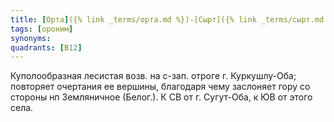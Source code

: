 ```yaml
---
title: [Орта]({% link _terms/орта.md %})-[Сырт]({% link _terms/сырт.md %}) I
tags: [ороним]
synonyms:
quadrants: [В12]
---
```


Куполообразная лесистая возв. на с-зап. отроге г. Куркушлу-Оба; повторяет
очертания ее вершины, благодаря чему заслоняет гору со стороны нп Земляничное
(Белог.). К СВ от г. Сугут-Оба, к ЮВ от этого села.
